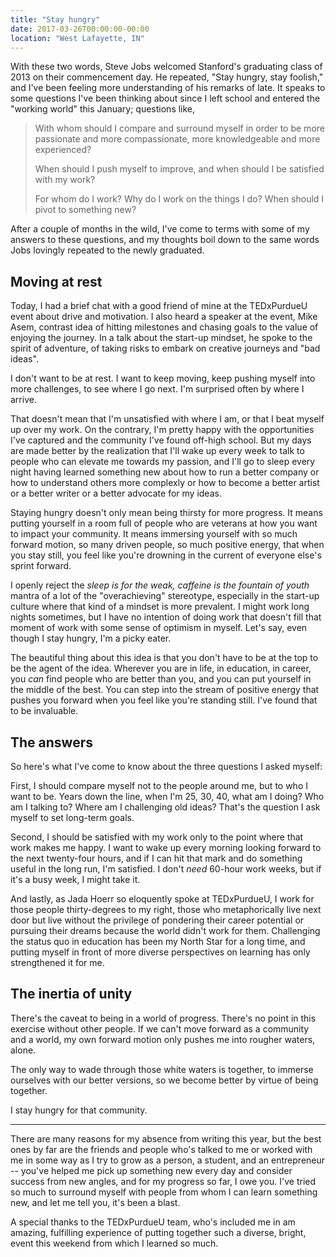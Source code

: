 ```yaml
---
title: "Stay hungry"
date: 2017-03-26T00:00:00-00:00
location: "West Lafayette, IN"
---
```


With these two words, Steve Jobs welcomed Stanford's graduating class of 2013 on their commencement day. He repeated, "Stay hungry, stay foolish," and I've been feeling more understanding of his remarks of late. It speaks to some questions I've been thinking about since I left school and entered the "working world" this January; questions like,

>With whom should I compare and surround myself in order to be more passionate and more compassionate, more knowledgeable and more experienced?  
>
>When should I push myself to improve, and when should I be satisfied with my work?  
>
>For whom do I work? Why do I work on the things I do? When should I pivot to something new?

After a couple of months in the wild, I've come to terms with some of my answers to these questions, and my thoughts boil down to the same words Jobs lovingly repeated to the newly graduated.

## Moving at rest

Today, I had a brief chat with a good friend of mine at the TEDxPurdueU event about drive and motivation. I also heard a speaker at the event, Mike Asem, contrast idea of hitting milestones and chasing goals to the value of enjoying the journey. In a talk about the start-up mindset, he spoke to the spirit of adventure, of taking risks to embark on creative journeys and "bad ideas".

I don't want to be at rest. I want to keep moving, keep pushing myself into more challenges, to see where I go next. I'm surprised often by where I arrive.

That doesn't mean that I'm unsatisfied with where I am, or that I beat myself up over my work. On the contrary, I'm pretty happy with the opportunities I've captured and the community I've found off-high school. But my days are made better by the realization that I'll wake up every week to talk to people who can elevate me towards my passion, and I'll go to sleep every night having learned something new about how to run a better company or how to understand others more complexly or how to become a better artist or a better writer or a better advocate for my ideas.

Staying hungry doesn't only mean being thirsty for more progress. It means putting yourself in a room full of people who are veterans at how you want to impact your community. It means immersing yourself with so much forward motion, so many driven people, so much positive energy, that when you stay still, you feel like you're drowning in the current of everyone else's sprint forward.

I openly reject the _sleep is for the weak, caffeine is the fountain of youth_ mantra of a lot of the "overachieving" stereotype, especially in the start-up culture where that kind of a mindset is more prevalent. I might work long nights sometimes, but I have no intention of doing work that doesn't fill that moment of work with some sense of optimism in myself. Let's say, even though I stay hungry, I'm a picky eater.

The beautiful thing about this idea is that you don't have to be at the top to be the agent of the idea. Wherever you are in life, in education, in career, you _can_ find people who are better than you, and you can put yourself in the middle of the best. You can step into the stream of positive energy that pushes you forward when you feel like you're standing still. I've found that to be invaluable.

## The answers

So here's what I've come to know about the three questions I asked myself:

First, I should compare myself not to the people around me, but to who I want to be. Years down the line, when I'm 25, 30, 40, what am I doing? Who am I talking to? Where am I challenging old ideas? That's the question I ask myself to set long-term goals.

Second, I should be satisfied with my work only to the point where that work makes me happy. I want to wake up every morning looking forward to the next twenty-four hours, and if I can hit that mark and do something useful in the long run, I'm satisfied. I don't _need_ 60-hour work weeks, but if it's a busy week, I might take it.

And lastly, as Jada Hoerr so eloquently spoke at TEDxPurdueU, I work for those people thirty-degrees to my right, those who metaphorically live next door but live without the privilege of pondering their career potential or pursuing their dreams because the world didn't work for them. Challenging the status quo in education has been my North Star for a long time, and putting myself in front of more diverse perspectives on learning has only strengthened it for me.

## The inertia of unity

There's the caveat to being in a world of progress. There's no point in this exercise without other people. If we can't move forward as a community and a world, my own forward motion only pushes me into rougher waters, alone.

The only way to wade through those white waters is together, to immerse ourselves with our better versions, so we become better by virtue of being together.

I stay hungry for that community.

---

There are many reasons for my absence from writing this year, but the best ones by far are the friends and people who's talked to me or worked with me in some way as I try to grow as a person, a student, and an entrepreneur -- you've helped me pick up something new every day and consider success from new angles, and for my progress so far, I owe you. I've tried so much to surround myself with people from whom I can learn something new, and let me tell you, it's been a blast.

A special thanks to the TEDxPurdueU team, who's included me in am amazing, fulfilling experience of putting together such a diverse, bright, event this weekend from which I learned so much.
